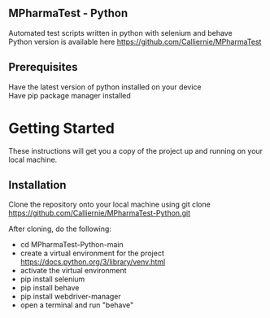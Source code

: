 ## MPharmaTest - Python
Automated test scripts written in python with selenium and behave\
Python version is available here https://github.com/Calliernie/MPharmaTest

## Prerequisites
Have the latest version of python installed on your device\
Have pip package manager installed
 
# Getting Started
These instructions will get you a copy of the project up and running on your local machine.

## Installation
Clone the repository onto your local machine using git clone https://github.com/Calliernie/MPharmaTest-Python.git

After cloning, do the following:

- cd MPharmaTest-Python-main
- create a virtual environment for the project https://docs.python.org/3/library/venv.html
- activate the virtual environment
- pip install selenium
- pip install behave
- pip install webdriver-manager
- open a terminal and run "behave"
